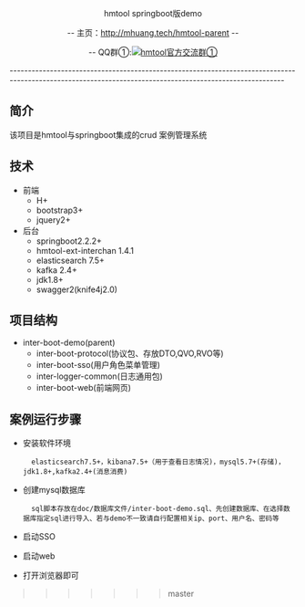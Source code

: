 <p align="center">
hmtool springboot版demo
</p>
<p align="center">
-- 主页：<a href="http://mhuang.tech/hmtool-parent">http://mhuang.tech/hmtool-parent</a>  --
</p>
<p align="center">
    -- QQ群①:<a target="_blank" href="//shang.qq.com/wpa/qunwpa?idkey=6703688b236038908f6c89b732758d00104b336a3a97bb511048d6fdc674ca01"><img border="0" src="//pub.idqqimg.com/wpa/images/group.png" alt="hmtool官方交流群①" title="hmtool官方交流群①"></a>
</p>
---------------------------------------------------------------------------------------------------------------------------------------------------------

## 简介
该项目是hmtool与springboot集成的crud 案例管理系统
## 技术
- 前端
    + H+
    + bootstrap3+
    + jquery2+
- 后台
    + springboot2.2.2+
    + hmtool-ext-interchan 1.4.1
    + elasticsearch 7.5+
    + kafka 2.4+
    + jdk1.8+
    + swagger2(knife4j2.0)
    
## 项目结构
- inter-boot-demo(parent)
    + inter-boot-protocol(协议包、存放DTO,QVO,RVO等)
    + inter-boot-sso(用户角色菜单管理)
    + inter-logger-common(日志通用包)
    + inter-boot-web(前端网页)
    
## 案例运行步骤
- 安装软件环境

        elasticsearch7.5+，kibana7.5+（用于查看日志情况)，mysql5.7+(存储)，jdk1.8+,kafka2.4+(消息消费)
- 创建mysql数据库
        
        sql脚本存放在doc/数据库文件/inter-boot-demo.sql、先创建数据库、在选择数据库指定sql进行导入、若与demo不一致请自行配置相关ip、port、用户名、密码等
- 启动SSO
- 启动web
- 打开浏览器即可
>>>>>>> master

